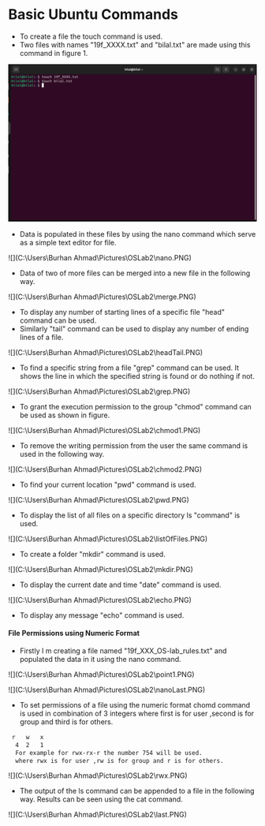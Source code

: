 # Basic Ubuntu Commands

- To create a file the  touch command is used.
- Two files with names "19f_XXXX.txt" and "bilal.txt" are made using this command in figure 1.

![](OSLab2\touch2.PNG "Figure 1")

- Data is populated in these files by using the nano command which serve as a simple text editor for file.

![](C:\Users\Burhan Ahmad\Pictures\OSLab2\nano.PNG)

- Data of two of more files can be merged into a new file in the following way.

![](C:\Users\Burhan Ahmad\Pictures\OSLab2\merge.PNG)

- To display any number of starting lines of a specific file "head" command can be used.
- Similarly "tail" command can be used to display any number of ending lines of a file.

![](C:\Users\Burhan Ahmad\Pictures\OSLab2\headTail.PNG)

- To find a specific string from a file "grep" command can be used. It shows the line in which the specified string is found or do nothing if not.

 ![](C:\Users\Burhan Ahmad\Pictures\OSLab2\grep.PNG)

- To grant the execution permission to the group "chmod" command can be used as shown in figure. 

![](C:\Users\Burhan Ahmad\Pictures\OSLab2\chmod1.PNG)

- To remove the writing permission from the user the same command is used in the following way.

![](C:\Users\Burhan Ahmad\Pictures\OSLab2\chmod2.PNG)

- To find your current location "pwd" command is used.

![](C:\Users\Burhan Ahmad\Pictures\OSLab2\pwd.PNG)

- To display the list of all files on a specific directory ls "command" is used.

![](C:\Users\Burhan Ahmad\Pictures\OSLab2\listOfFiles.PNG)

- To create a folder "mkdir" command is used.

![](C:\Users\Burhan Ahmad\Pictures\OSLab2\mkdir.PNG)

- To display the current date and time "date" command is used.

![](C:\Users\Burhan Ahmad\Pictures\OSLab2\echo.PNG)

- To display any message "echo" command is used.

#### **File Permissions using Numeric Format**

- Firstly I m creating a file named "19f_XXX_OS-lab_rules.txt" and populated the data in it using the nano command.

![](C:\Users\Burhan Ahmad\Pictures\OSLab2\point1.PNG)

![](C:\Users\Burhan Ahmad\Pictures\OSLab2\nanoLast.PNG)

- To set permissions of a file using the numeric format chomd command is used in combination of 3 integers  where first is for user ,second is for group and third is for others.

````Format
 r   w   x
  4  2   1
  For example for rwx-rx-r the number 754 will be used.
  where rwx is for user ,rw is for group and r is for others.
````

![](C:\Users\Burhan Ahmad\Pictures\OSLab2\rwx.PNG)

- The output of the ls command can be appended to a file in the following way. Results can be seen using the cat command.

![](C:\Users\Burhan Ahmad\Pictures\OSLab2\last.PNG)
